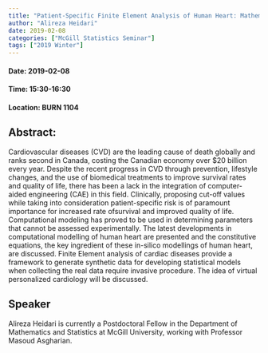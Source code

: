 ```yaml
---
title: "Patient-Specific Finite Element Analysis of Human Heart: Mathematical and Statistical Opportunities and Challenges"
author: "Alireza Heidari"
date: 2019-02-08
categories: ["McGill Statistics Seminar"]
tags: ["2019 Winter"]
---
```


#### Date: 2019-02-08
#### Time: 15:30-16:30
#### Location: BURN 1104

## Abstract:

Cardiovascular diseases (CVD) are the leading cause of death globally and ranks second in
Canada, costing the Canadian economy over $20 billion every year. Despite the recent progress in CVD through prevention, lifestyle changes, and the use of biomedical treatments to improve survival rates and quality of life, there has been a lack in the integration of computer-aided engineering (CAE) in this field. Clinically, proposing cut-off values while taking into consideration patient-specific risk is of paramount importance for increased rate ofsurvival and improved quality of life. Computational modeling has proved to be used in determining parameters that cannot be assessed experimentally. The latest developments in computational modelling of human heart are presented and the constitutive equations, the key ingredient of these in-silico modellings of human heart, are discussed. Finite Element analysis of cardiac diseases provide a framework to generate synthetic data for developing statistical models when collecting the real data require invasive procedure. The idea of virtual personalized cardiology will be discussed. 

## Speaker

Alireza Heidari is currently a Postdoctoral Fellow in the Department of Mathematics and Statistics at McGill University, working with Professor Masoud Asgharian. 